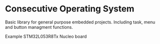 # Consecutive Operating System


Basic library for general purpose embedded projects. Including task, menu and button managment functions.



Example STM32L053R8Tx Nucleo board

